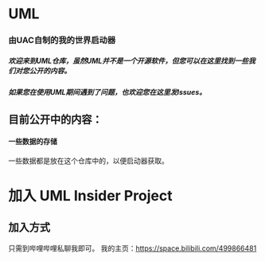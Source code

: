 # UML
### 由UAC自制的我的世界启动器
##### 欢迎来到UML仓库，虽然UML并不是一个开源软件，但您可以在这里找到一些我们对您公开的内容。 
##### 如果您在使用UML期间遇到了问题，也欢迎您在这里发Issues。

## 目前公开中的内容：

#### 一些数据的存储
一些数据都是放在这个仓库中的，以便启动器获取。

# 加入 UML Insider Project

## 加入方式
只需到哔哩哔哩私聊我即可。
我的主页：https://space.bilibili.com/499866481
